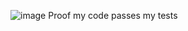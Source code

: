 ![image](https://github.com/user-attachments/assets/c3febe8c-23d0-41a2-932d-e192bb3f1195)
Proof my code passes my tests
